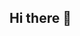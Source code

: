 ## Hi there 👋

<!--
**TJMarmot/TJMarmot** is a ✨ _special_ ✨ repository because its `README.md` (this file) appears on your GitHub profile.

Here are some ideas to get you started:

- 🔭 I’m currently working on the exploration of AI for Science.
- 🌱 I’m currently learning ML and AI algorithms and studing their application on membrane researches.
- 👯 I’m looking to collaborate with professional Algorithm engineers to conduct research together.
- 📫 How to reach me: jia@tongji.edu.cn
